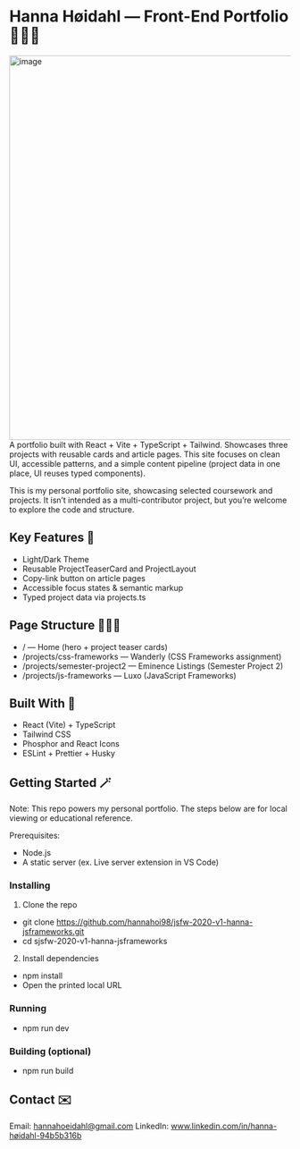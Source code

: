 # Hanna Høidahl — Front-End Portfolio 🙎🏽‍♀️
<img width="517" height="688" alt="image" src="https://github.com/user-attachments/assets/3cb19d45-b0b4-4438-ae9b-4272ddefb9d5" />
A portfolio built with React + Vite + TypeScript + Tailwind. Showcases three projects with reusable cards and article pages. This site focuses on clean UI, accessible patterns, and a simple content pipeline (project data in one place, UI reuses typed components).

This is my personal portfolio site, showcasing selected coursework and projects. It isn’t intended as a multi-contributor project, but you’re welcome to explore the code and structure. 

## Key Features 🌟
- Light/Dark Theme
- Reusable ProjectTeaserCard and ProjectLayout
- Copy-link button on article pages
- Accessible focus states & semantic markup
- Typed project data via projects.ts

## Page Structure 👩🏽‍💻
- / — Home (hero + project teaser cards)
- /projects/css-frameworks — Wanderly (CSS Frameworks assignment)
- /projects/semester-project2 — Eminence Listings (Semester Project 2)
- /projects/js-frameworks — Luxo (JavaScript Frameworks)

## Built With 🚀
- React (Vite) + TypeScript
- Tailwind CSS
- Phosphor and React Icons
- ESLint + Prettier + Husky

## Getting Started 🪄
Note: This repo powers my personal portfolio. The steps below are for local viewing or educational reference. 

Prerequisites:
- Node.js
- A static server (ex. Live server extension in VS Code)
  
### Installing
1. Clone the repo
- git clone https://github.com/hannahoi98/jsfw-2020-v1-hanna-jsframeworks.git
- cd sjsfw-2020-v1-hanna-jsframeworks
  
2. Install dependencies
- npm install
- Open the printed local URL
  
### Running
- npm run dev
  
### Building (optional)
- npm run build

## Contact ✉️
Email: hannahoeidahl@gmail.com LinkedIn: www.linkedin.com/in/hanna-høidahl-94b5b316b
